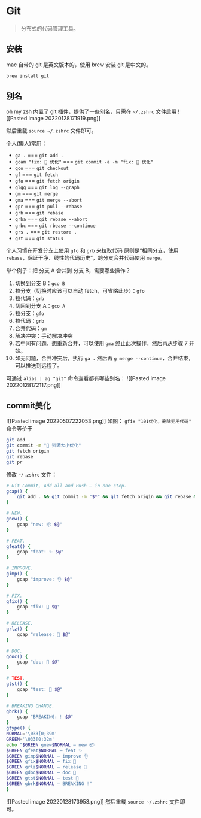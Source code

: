 # Git
> 分布式的代码管理工具。

## 安装
mac 自带的 git 是英文版本的，使用 brew 安装 git 是中文的。
```sh
brew install git
```

## 别名

oh my zsh 内置了 git 插件，提供了一些别名，只需在 `~/.zshrc` 文件启用
![[Pasted image 20220128171919.png]]

然后重载 `source ~/.zshrc` 文件即可。

个人(懒人)常用：
- `ga .` === `git add .`
- `gcam "fix: 🐛 优化"` === `git commit -a -m "fix: 🐛 优化"`
- `gco` === `git checkout`
- `gf` === `git fetch`
- `gfo` === `git fetch origin`
- `glgg` === `git log --graph`
- `gm` === `git merge`
- `gma` === `git merge --abort`
- `gpr` === `git pull --rebase`
- `grb` === `git rebase`
- `grba` === `git rebase --abort`
- `grbc` === `git rbease --continue`
- `grs .` === `git restore .`
- `gst` === `git status`

个人习惯在开发分支上使用 `gfo` 和 `grb` 来拉取代码
原则是“相同分支，使用 `rebase`，保证干净、线性的代码历史”，跨分支合并代码使用 `merge`。

举个例子：把 分支 A 合并到 分支 B，需要哪些操作？

1.  切换到分支 B：`gco B`
2. 拉分支（切换时应该可以自动 fetch，可省略此步）：`gfo`
3. 拉代码：`grb`
4. 切回到分支 A：`gco A`
5. 拉分支：`gfo`
6. 拉代码：`grb`
7. 合并代码：`gm`
8. 解决冲突：手动解决冲突
  1. 若中间有问题，想重新合并，可以使用  `gma`  终止此次操作，然后再从步骤 7 开始。
  2. 如无问题，合并冲突后，执行  `ga .`  然后再 `g merge --continue`，合并结束，可以推送到远程了。

可通过 `alias | ag "git"` 命令查看都有哪些别名：
![[Pasted image 20220128172117.png]]

## commit美化
![[Pasted image 20220507222053.png]]
 如图：
 `gfix "101优化，删除无用代码"` 命令等价于 
 ```zsh
 git add .
 git commit -m "🐛 资源大小优化"
 git fetch origin
 git rebase
 git pr
 ```
修改 `~/.zshrc` 文件：
```zsh
# Git Commit, Add all and Push — in one step.
gcap() {
    git add . && git commit -m "$*" && git fetch origin && git rebase && git pr
}

# NEW.
gnew() {
    gcap "new: 📦 $@"
}

# FEAT.
gfeat() {
    gcap "feat: ✨ $@"
}

# IMPROVE.
gimp() {
    gcap "improve: 👌 $@"
}

# FIX.
gfix() {
    gcap "fix: 🐛 $@"
}

# RELEASE.
grlz() {
    gcap "release: 🚀 $@"
}

# DOC.
gdoc() {
    gcap "doc: 📖 $@"
}

# TEST.
gtst() {
    gcap "test: 🤖 $@"
}

# BREAKING CHANGE.
gbrk() {
    gcap "BREAKING: ‼️ $@"
}
gtype() {
NORMAL='\033[0;39m'
GREEN='\033[0;32m'
echo "$GREEN gnew$NORMAL — new 📦
$GREEN gfeat$NORMAL — feat ✨
$GREEN gimp$NORMAL — improve 👌
$GREEN gfix$NORMAL — fix 🐛
$GREEN grlz$NORMAL — release 🚀
$GREEN gdoc$NORMAL — doc 📖
$GREEN gtst$NORMAL — test 🧪️
$GREEN gbrk$NORMAL — BREAKING ‼️"
}
```
![[Pasted image 20220128173953.png]]
然后重载 `source ~/.zshrc` 文件即可。